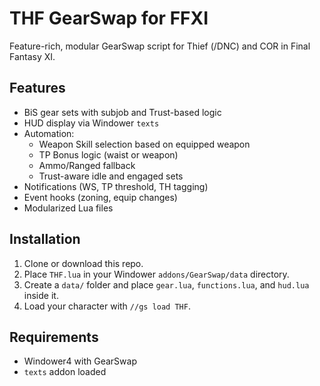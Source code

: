 # THF GearSwap for FFXI

Feature-rich, modular GearSwap script for Thief (/DNC) and COR in Final Fantasy XI.

## Features

- BiS gear sets with subjob and Trust-based logic
- HUD display via Windower `texts`
- Automation:
  - Weapon Skill selection based on equipped weapon
  - TP Bonus logic (waist or weapon)
  - Ammo/Ranged fallback
  - Trust-aware idle and engaged sets
- Notifications (WS, TP threshold, TH tagging)
- Event hooks (zoning, equip changes)
- Modularized Lua files

## Installation

1. Clone or download this repo.
2. Place `THF.lua` in your Windower `addons/GearSwap/data` directory.
3. Create a `data/` folder and place `gear.lua`, `functions.lua`, and `hud.lua` inside it.
4. Load your character with `//gs load THF`.

## Requirements

- Windower4 with GearSwap
- `texts` addon loaded
